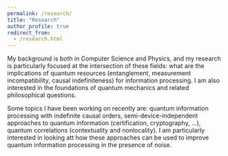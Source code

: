 ```yaml
---
permalink: /research/
title: "Research"
author_profile: true
redirect_from:
  - /research.html
---
```


My background is both in Computer Science and Physics, and my research is particularly focused at the intersection of these fields: what are the implications of quantum resources (entanglement, measurement incompatibility, causal indefiniteness) for information processing. I am also interested in the foundations of quantum mechanics and related philosophical questions.

Some topics I have been working on recently are: quantum information processing with indefinite causal orders, semi-device-independent approaches to quantum information (certification, cryptography, ...), quantum correlations (contextuality and nonlocality). I am particularly interested in looking att how these approaches can be used to improve quantum information processing in the presence of noise.